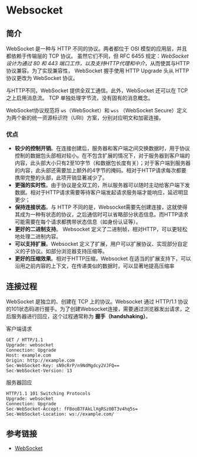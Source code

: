 

# Websocket

## 简介

WebSocket 是一种与 HTTP 不同的协议。两者都位于 OSI 模型的应用层，并且都依赖于传输层的 TCP 协议。 虽然它们不同，但 RFC 6455 规定：*WebSocket设计为通过 80 和 443 端口工作，以及支持HTTP代理和中介*，从而使其与HTTP协议兼容。为了实现兼容性， WebSocket 握手使用 HTTP  Upgrade 头从 HTTP 协议更改为 WebSocket 协议。

与HTTP不同，WebSocket 提供全双工通信。此外，WebSocket 还可以在 TCP 之上启用消息流。 TCP 单独处理字节流，没有固有的消息概念。

WebSocket协议规范将 `ws`（WebSocket）和 `wss` （WebSocket Secure）定义为两个新的统一资源标识符（URI）方案，分别对应明文和加密连接。


### 优点

- **较少的控制开销**。在连接创建后，服务器和客户端之间交换数据时，用于协议控制的数据包头部相对较小。在不包含扩展的情况下，对于服务器到客户端的内容，此头部大小只有2至10字节（和数据包长度有关）；对于客户端到服务器的内容，此头部还需要加上额外的4字节的掩码。相对于HTTP请求每次都要携带完整的头部，此项开销显著减少了。
- **更强的实时性**。由于协议是全双工的，所以服务器可以随时主动给客户端下发数据。相对于HTTP请求需要等待客户端发起请求服务端才能响应，延迟明显更少；
- **保持连接状态**。与 HTTP 不同的是，Websocket需要先创建连接，这就使得其成为一种有状态的协议，之后通信时可以省略部分状态信息。而HTTP请求可能需要在每个请求都携带状态信息（如身份认证等）。
- **更好的二进制支持**。 Websocket 定义了二进制帧，相对HTTP，可以更轻松地处理二进制内容。
- **可以支持扩展**。Websocket 定义了扩展，用户可以扩展协议、实现部分自定义的子协议。如部分浏览器支持压缩等。
- **更好的压缩效果**。相对于HTTP压缩，Websocket 在适当的扩展支持下，可以沿用之前内容的上下文，在传递类似的数据时，可以显著地提高压缩率


## 连接过程

WebSocket 是独立的、创建在 TCP 上的协议。Websocket 通过 HTTP/1.1 协议的101状态码进行握手。为了创建Websocket连接，需要通过浏览器发出请求，之后服务器进行回应，这个过程通常称为 **握手（handshaking）**。

客户端请求

```log
GET / HTTP/1.1
Upgrade: websocket
Connection: Upgrade
Host: example.com
Origin: http://example.com
Sec-WebSocket-Key: sN9cRrP/n9NdMgdcy2VJFQ==
Sec-WebSocket-Version: 13
```

服务器回应

```log
HTTP/1.1 101 Switching Protocols
Upgrade: websocket
Connection: Upgrade
Sec-WebSocket-Accept: fFBooB7FAkLlXgRSz0BT3v4hq5s=
Sec-WebSocket-Location: ws://example.com/
```

## 参考链接

- [WebSocket](https://zh.wikipedia.org/wiki/WebSocket)
